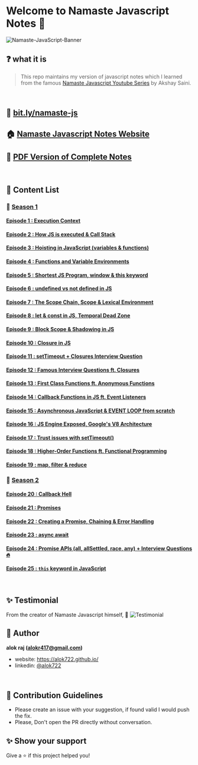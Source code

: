 # Welcome to Namaste Javascript Notes 🚀

![Namaste-JavaScript-Banner](https://socialify.git.ci/alok722/namaste-javascript-notes/image?description=1&font=Raleway&forks=1&logo=https://www.tutorialrepublic.com/lib/images/javascript-illustration.png&owner=1&stargazers=1&theme=Dark)

## ❓ what it is

> This repo maintains my version of javascript notes which I learned from the famous [Namaste Javascript Youtube Series](https://www.youtube.com/watch?v=pN6jk0uUrD8&list=PLlasXeu85E9cQ32gLCvAvr9vNaUccPVNP&index=1&ab_channel=AkshaySaini) by Akshay Saini.

<br>

## 🔗 [bit.ly/namaste-js](https://bit.ly/namaste-js)

## 🏠 [Namaste Javascript Notes Website](https://alok722.github.io/namaste-javascript-notes/dist/lectures.html)

## 🚀 [PDF Version of Complete Notes](./dist/namaste-javascript-notes.pdf)

<br>

## 📝 Content List

### 📌 <ins>Season 1<ins>

#### [Episode 1 : Execution Context](./notes/season-1/lecture-1.md)

#### [Episode 2 : How JS is executed & Call Stack](./notes/season-1/lecture-2.md)

#### [Episode 3 : Hoisting in JavaScript (variables & functions)](./notes/season-1/lecture-3.md)

#### [Episode 4 : Functions and Variable Environments](./notes/season-1/lecture-4.md)

#### [Episode 5 : Shortest JS Program, window & this keyword](./notes/season-1/lecture-5.md)

#### [Episode 6 : undefined vs not defined in JS](./notes/season-1/lecture-6.md)

#### [Episode 7 : The Scope Chain, Scope & Lexical Environment](./notes/season-1/lecture-7.md)

#### [Episode 8 : let & const in JS, Temporal Dead Zone](./notes/season-1/lecture-8.md)

#### [Episode 9 : Block Scope & Shadowing in JS](./notes/season-1/lecture-9.md)

#### [Episode 10 : Closure in JS](./notes/season-1/lecture-10.md)

#### [Episode 11 : setTimeout + Closures Interview Question](./notes/season-1/lecture-11.md)

#### [Episode 12 : Famous Interview Questions ft. Closures](./notes/season-1/lecture-12.md)

#### [Episode 13 : First Class Functions ft. Anonymous Functions](./notes/season-1/lecture-13.md)

#### [Episode 14 : Callback Functions in JS ft. Event Listeners](./notes/season-1/lecture-14.md)

#### [Episode 15 : Asynchronous JavaScript & EVENT LOOP from scratch](./notes/season-1/lecture-15.md)

#### [Episode 16 : JS Engine Exposed, Google's V8 Architecture](./notes/season-1/lecture-16.md)

#### [Episode 17 : Trust issues with setTimeout()](./notes/season-1/lecture-17.md)

#### [Episode 18 : Higher-Order Functions ft. Functional Programming](./notes/season-1/lecture-18.md)

#### [Episode 19 : map, filter & reduce](./notes/season-1/lecture-19.md)

### 📌 <ins>Season 2<ins>

#### [Episode 20 : Callback Hell](./notes/season-2/lecture-1.md)

#### [Episode 21 : Promises](./notes/season-2/lecture-2.md)

#### [Episode 22 : Creating a Promise, Chaining & Error Handling](./notes/season-2/lecture-3.md)

#### [Episode 23 : async await](./notes/season-2/lecture-4.md)

#### [Episode 24 : Promise APIs (all, allSettled, race, any) + Interview Questions 🔥](./notes/season-2/lecture-5.md)

#### [Episode 25 : `this` keyword in JavaScript](./notes/season-2/lecture-6.md)

<br>

## ✨ Testimonial

From the creator of Namaste Javascript himself, 🙌
![Testimonial](./assets/testimonial.png)

## 👤 Author

**alok raj (alokr417@gmail.com)**

- website: https://alok722.github.io/
- linkedin: [@alok722](https://linkedin.com/in/alok722)

<br>

## 🤝 Contribution Guidelines

- Please create an issue with your suggestion, if found valid I would push the fix. 
- Please, Don't open the PR directly without conversation.

## ✨ Show your support

Give a ⭐️ if this project helped you!
